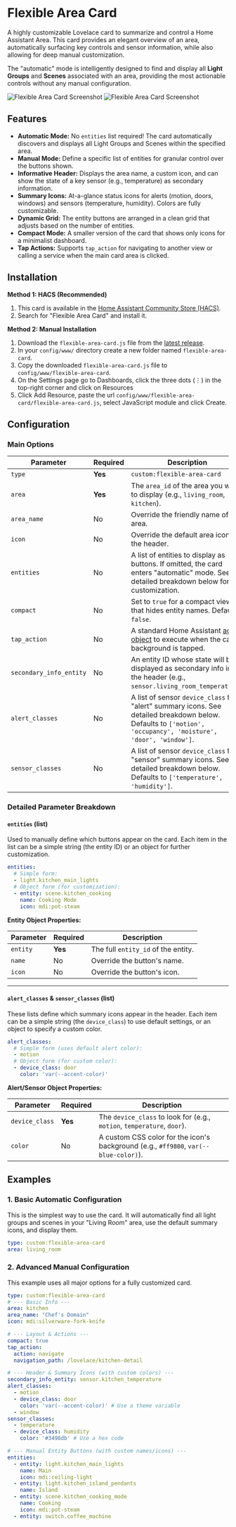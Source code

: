 # Flexible Area Card

A highly customizable Lovelace card to summarize and control a Home Assistant Area. This card provides an elegant overview of an area, automatically surfacing key controls and sensor information, while also allowing for deep manual customization.

The "automatic" mode is intelligently designed to find and display all **Light Groups** and **Scenes** associated with an area, providing the most actionable controls without any manual configuration.

![Flexible Area Card Screenshot](/lightTheme.png)
![Flexible Area Card Screenshot](/darkTheme.png)

## Features

*   **Automatic Mode:** No `entities` list required! The card automatically discovers and displays all Light Groups and Scenes within the specified area.
*   **Manual Mode:** Define a specific list of entities for granular control over the buttons shown.
*   **Informative Header:** Displays the area name, a custom icon, and can show the state of a key sensor (e.g., temperature) as secondary information.
*   **Summary Icons:** At-a-glance status icons for alerts (motion, doors, windows) and sensors (temperature, humidity). Colors are fully customizable.
*   **Dynamic Grid:** The entity buttons are arranged in a clean grid that adjusts based on the number of entities.
*   **Compact Mode:** A smaller version of the card that shows only icons for a minimalist dashboard.
*   **Tap Actions:** Supports `tap_action` for navigating to another view or calling a service when the main card area is clicked.

## Installation

**Method 1: HACS (Recommended)**

1.  This card is available in the [Home Assistant Community Store (HACS)](https://hacs.xyz/).
2.  Search for "Flexible Area Card" and install it.

**Method 2: Manual Installation**

1.  Download the `flexible-area-card.js` file from the [latest release](https://github.com/wilcocsjr/flexible-area-card).
2.  In your `config/www/` directory create a new folder named `flexible-area-card`.
4.  Copy the downloaded `flexible-area-card.js` file to `config/www/flexible-area-card`.
5.  On the Settings page go to Dashboards, click the three dots (⋮) in the top-right corner and click on Resources
6.  Click Add Resource, paste the url `config/www/flexible-area-card/flexible-area-card.js`, select JavaScript module and click Create.


## Configuration

### Main Options

| Parameter               | Required | Description                                                                                                                                                             |
| ----------------------- | -------- | ----------------------------------------------------------------------------------------------------------------------------------------------------------------------- |
| `type`                  | **Yes**  | `custom:flexible-area-card`                                                                                                                                             |
| `area`                  | **Yes**  | The `area_id` of the area you want to display (e.g., `living_room`, `kitchen`).                                                                                         |
| `area_name`             | No       | Override the friendly name of the area.                                                                                                                                 |
| `icon`                  | No       | Override the default area icon in the header.                                                                                                                           |
| `entities`              | No       | A list of entities to display as buttons. If omitted, the card enters "automatic" mode. See detailed breakdown below for customization.                                  |
| `compact`               | No       | Set to `true` for a compact view that hides entity names. Default is `false`.                                                                                           |
| `tap_action`            | No       | A standard Home Assistant [action object](https://www.home-assistant.io/lovelace/actions/) to execute when the card's background is tapped.                               |
| `secondary_info_entity` | No       | An entity ID whose state will be displayed as secondary info in the header (e.g., `sensor.living_room_temperature`).                                                    |
| `alert_classes`         | No       | A list of sensor `device_class` for "alert" summary icons. See detailed breakdown below. Defaults to `['motion', 'occupancy', 'moisture', 'door', 'window']`.           |
| `sensor_classes`        | No       | A list of sensor `device_class` for "sensor" summary icons. See detailed breakdown below. Defaults to `['temperature', 'humidity']`.                                     |

### Detailed Parameter Breakdown

#### `entities` (list)
Used to manually define which buttons appear on the card. Each item in the list can be a simple string (the entity ID) or an object for further customization.

```yaml
entities:
  # Simple form:
  - light.kitchen_main_lights
  # Object form (for customization):
  - entity: scene.kitchen_cooking
    name: Cooking Mode
    icon: mdi:pot-steam
```

**Entity Object Properties:**

| Parameter | Required | Description                            |
| --------- | -------- | -------------------------------------- |
| `entity`  | **Yes**  | The full `entity_id` of the entity.    |
| `name`    | No       | Override the button's name.            |
| `icon`    | No       | Override the button's icon.            |

---

#### `alert_classes` & `sensor_classes` (list)
These lists define which summary icons appear in the header. Each item can be a simple string (the `device_class`) to use default settings, or an object to specify a custom color.

```yaml
alert_classes:
  # Simple form (uses default alert color):
  - motion
  # Object form (for custom color):
  - device_class: door
    color: 'var(--accent-color)'
```

**Alert/Sensor Object Properties:**

| Parameter        | Required | Description                                                                 |
| ---------------- | -------- | --------------------------------------------------------------------------- |
| `device_class`   | **Yes**  | The `device_class` to look for (e.g., `motion`, `temperature`, `door`).     |
| `color`          | No       | A custom CSS color for the icon's background (e.g., `#ff9800`, `var(--blue-color)`). |

## Examples

### 1. Basic Automatic Configuration

This is the simplest way to use the card. It will automatically find all light groups and scenes in your "Living Room" area, use the default summary icons, and display them.

```yaml
type: custom:flexible-area-card
area: living_room
```

### 2. Advanced Manual Configuration

This example uses all major options for a fully customized card.

```yaml
type: custom:flexible-area-card
# --- Basic Info ---
area: kitchen
area_name: "Chef's Domain"
icon: mdi:silverware-fork-knife

# --- Layout & Actions ---
compact: true
tap_action:
  action: navigate
  navigation_path: /lovelace/kitchen-detail

# --- Header & Summary Icons (with custom colors) ---
secondary_info_entity: sensor.kitchen_temperature
alert_classes:
  - motion
  - device_class: door
    color: 'var(--accent-color)' # Use a theme variable
  - window
sensor_classes:
  - temperature
  - device_class: humidity
    color: '#3498db' # Use a hex code

# --- Manual Entity Buttons (with custom names/icons) ---
entities:
  - entity: light.kitchen_main_lights
    name: Main
    icon: mdi:ceiling-light
  - entity: light.kitchen_island_pendants
    name: Island
  - entity: scene.kitchen_cooking_mode
    name: Cooking
    icon: mdi:pot-steam
  - entity: switch.coffee_machine
```
